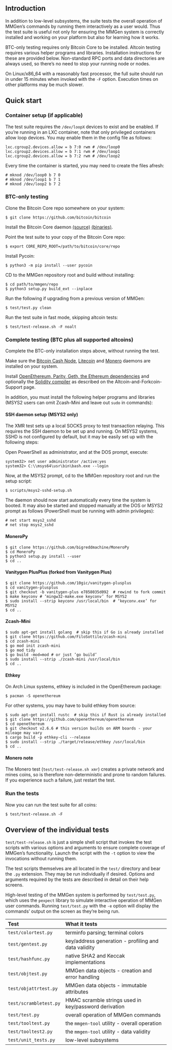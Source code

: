 ## Introduction

In addition to low-level subsystems, the suite tests the overall operation of
MMGen’s commands by running them interactively as a user would.  Thus the test
suite is useful not only for ensuring the MMGen system is correctly installed
and working on your platform but also for learning how it works.

BTC-only testing requires only Bitcoin Core to be installed.  Altcoin testing
requires various helper programs and libraries.  Installation instructions for
these are provided below.  Non-standard RPC ports and data directories are
always used, so there’s no need to stop your running node or nodes.

On Linux/x86\_64 with a reasonably fast processor, the full suite should run in
under 15 minutes when invoked with the `-F` option.  Execution times on other
platforms may be much slower.

## Quick start

### Container setup (if applicable)

The test suite requires the `/dev/loopX` devices to exist and be enabled.  If
you’re running in an LXC container, note that only privileged containers allow
loop devices.  You may enable them in the config file as follows:

	lxc.cgroup2.devices.allow = b 7:0 rwm # /dev/loop0
	lxc.cgroup2.devices.allow = b 7:1 rwm # /dev/loop1
	lxc.cgroup2.devices.allow = b 7:2 rwm # /dev/loop2

Every time the container is started, you may need to create the files afresh:

	# mknod /dev/loop0 b 7 0
	# mknod /dev/loop1 b 7 1
	# mknod /dev/loop2 b 7 2

### BTC-only testing

Clone the Bitcoin Core repo somewhere on your system:

	$ git clone https://github.com/bitcoin/bitcoin

Install the Bitcoin Core daemon [(source)][sd] [(binaries)][bd].

Point the test suite to your copy of the Bitcoin Core repo:

	$ export CORE_REPO_ROOT=/path/to/bitcoin/core/repo

Install Pycoin:

	$ python3 -m pip install --user pycoin

CD to the MMGen repository root and build without installing:

	$ cd path/to/mmgen/repo
	$ python3 setup.py build_ext --inplace

Run the following if upgrading from a previous version of MMGen:

	$ test/test.py clean

Run the test suite in fast mode, skipping altcoin tests:

	$ test/test-release.sh -F noalt

### Complete testing (BTC plus all supported altcoins)

Complete the BTC-only installation steps above, without running the test.

Make sure the [Bitcoin Cash Node][cnd], [Litecoin][ld] and [Monero][md]
daemons are installed on your system.

Install [OpenEthereum, Parity, Geth, the Ethereum dependencies][oe] and
optionally the [Solidity compiler][sc] as described on the
Altcoin-and-Forkcoin-Support page.

In addition, you must install the following helper programs and libraries (MSYS2
users can omit Zcash-Mini and leave out `sudo` in commands):

#### SSH daemon setup (MSYS2 only)

The XMR test sets up a local SOCKS proxy to test transaction relaying.  This
requires the SSH daemon to be set up and running.  On MSYS2 systems, SSHD
is not configured by default, but it may be easily set up with the following
steps:

Open PowerShell as administrator, and at the DOS prompt, execute:

	system32> net user administrator /active:yes
	system32> C:\\msys64\usr\bin\bash.exe --login

Now, at the MSYS2 prompt, cd to the MMGen repository root and run the setup
script:

	$ scripts/msys2-sshd-setup.sh

The daemon should now start automatically every time the system is booted. It
may also be started and stopped manually at the DOS or MSYS2 prompt as follows
(PowerShell must be running with admin privileges):

	# net start msys2_sshd
	# net stop msys2_sshd

#### MoneroPy

	$ git clone https://github.com/bigreddmachine/MoneroPy
	$ cd MoneroPy
	$ python3 setup.py install --user
	$ cd ..

#### Vanitygen PlusPlus (forked from Vanitygen Plus)

    $ git clone https://github.com/10gic/vanitygen-plusplus
	$ cd vanitygen-plusplus
	$ git checkout -b vanitygen-plus e7858035d092  # rewind to fork commit
	$ make keyconv # ‘mingw32-make.exe keyconv’ for MSYS2
	$ sudo install --strip keyconv /usr/local/bin  # ‘keyconv.exe’ for MSYS2
	$ cd ..

#### Zcash-Mini

	$ sudo apt-get install golang  # skip this if Go is already installed
    $ git clone https://github.com/FiloSottile/zcash-mini
    $ cd zcash-mini
	$ go mod init zcash-mini
	$ go mod tidy
	$ go build -mod=mod # or just ’go build’
	$ sudo install --strip ./zcash-mini /usr/local/bin
	$ cd ..

#### Ethkey

On Arch Linux systems, ethkey is included in the OpenEthereum package:

	$ pacman -S openethereum

For other systems, you may have to build ethkey from source:

	$ sudo apt-get install rustc  # skip this if Rust is already installed
	$ git clone https://github.com/openethereum/openethereum
	$ cd openethereum
	$ git checkout v2.6.6 # this version builds on ARM boards - your mileage may vary
	$ cargo build -p ethkey-cli --release
	$ sudo install --strip ./target/release/ethkey /usr/local/bin
	$ cd ..

#### Monero note

The Monero test (`test/test-release.sh xmr`) creates a private network and
mines coins, so is therefore non-deterministic and prone to random failures.
If you experience such a failure, just restart the test.

### Run the tests

Now you can run the test suite for all coins:

	$ test/test-release.sh -F

## Overview of the individual tests

`test/test-release.sh` is just a simple shell script that invokes the test
scripts with various options and arguments to ensure complete coverage of
MMGen’s functionality.  Launch the script with the `-t` option to view the
invocations without running them.

The test scripts themselves are all located in the `test/` directory and bear
the `.py` extension.  They may be run individually if desired.  Options and
arguments required by the tests are described in detail on their help screens.

High-level testing of the MMGen system is performed by `test/test.py`, which
uses the `pexpect` library to simulate interactive operation of MMGen user
commands.  Running `test/test.py` with the `-e` option will display the
commands’ output on the screen as they’re being run.

| Test                  | What it tests                                        |
|:----------------------|:-----------------------------------------------------|
| `test/colortest.py`   | terminfo parsing; terminal colors                    |
| `test/gentest.py`     | key/address generation - profiling and data validity |
| `test/hashfunc.py`    | native SHA2 and Keccak implementations               |
| `test/objtest.py`     | MMGen data objects - creation and error handling     |
| `test/objattrtest.py` | MMGen data objects - immutable attributes            |
| `test/scrambletest.py`| HMAC scramble strings used in key/password derivation|
| `test/test.py`        | overall operation of MMGen commands                  |
| `test/tooltest.py`    | the `mmgen-tool` utility - overall operation         |
| `test/tooltest2.py`   | the `mmgen-tool` utility - data validity             |
| `test/unit_tests.py`  | low-level subsystems                                 |

[sd]: Install-Bitcoind-from-Source-on-Debian-or-Ubuntu-Linux
[bd]: Install-Bitcoind
[md]: https://getmonero.org/downloads/#linux
[ad]: https://download.bitcoinabc.org/
[cnd]: https://bitcoincashnode.org/
[ld]: https://download.litecoin.org/litecoin-0.17.1/
[oe]: Altcoin-and-Forkcoin-Support#a_oe
[sc]: Altcoin-and-Forkcoin-Support#a_dt
